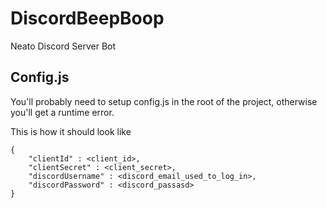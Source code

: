 # DiscordBeepBoop
Neato Discord Server Bot

## Config.js
You'll probably need to setup config.js in the root of the project, otherwise you'll get a runtime error.

This is how it should look like

```
{
    "clientId" : <client_id>,
    "clientSecret" : <client_secret>,
    "discordUsername" : <discord_email_used_to_log_in>,
    "discordPassword" : <discord_passasd>
}
```
